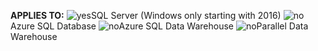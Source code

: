 **APPLIES TO:** ![yes](media/yes.png)SQL Server (Windows only starting with 2016) ![no](media/no.png)Azure SQL Database ![no](media/no.png)Azure SQL Data Warehouse ![no](media/no.png)Parallel Data Warehouse